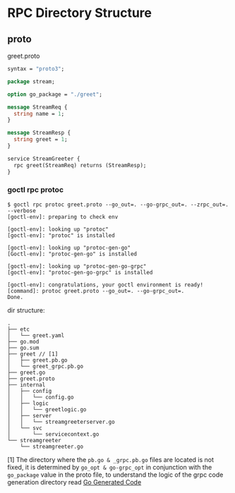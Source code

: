 # RPC Directory Structure

## proto
greet.proto

```protobuf
syntax = "proto3";

package stream;

option go_package = "./greet";

message StreamReq {
  string name = 1;
}

message StreamResp {
  string greet = 1;
}

service StreamGreeter {
  rpc greet(StreamReq) returns (StreamResp);
}
```
### goctl rpc protoc
```shell
$ goctl rpc protoc greet.proto --go_out=. --go-grpc_out=. --zrpc_out=. --verbose                                                                                               
[goctl-env]: preparing to check env

[goctl-env]: looking up "protoc"
[goctl-env]: "protoc" is installed

[goctl-env]: looking up "protoc-gen-go"
[Goctl-env]: "protoc-gen-go" is installed

[goctl-env]: looking up "protoc-gen-go-grpc"
[goctl-env]: "protoc-gen-go-grpc" is installed

[goctl-env]: congratulations, your goctl environment is ready!
[command]: protoc greet.proto --go_out=. --go-grpc_out=.
Done.
```

dir structure:

```text
.
├── etc
│   └── greet.yaml
├── go.mod
├── go.sum
├── greet // [1]
│   ├── greet.pb.go
│   └── greet_grpc.pb.go
├── greet.go
├── greet.proto
├── internal
│   ├── config
│   │   └── config.go
│   ├── logic
│   │   └── greetlogic.go
│   ├── server
│   │   └── streamgreeterserver.go
│   └── svc
│       └── servicecontext.go
└── streamgreeter
    └── streamgreeter.go
```
[1] The directory where the `pb.go & _grpc.pb.go` files are located is not fixed, it is determined by `go_opt & go-grpc_opt` in conjunction with the `go_package` value in the proto file, to understand the logic of the grpc code generation directory read [Go Generated Code](https://developers.google.com/protocol-buffers/docs/reference/go-generated)